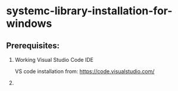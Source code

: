 # systemc-library-installation-for-windows

## Prerequisites:
1. Working Visual Studio Code IDE

   VS code installation from: https://code.visualstudio.com/
3.
